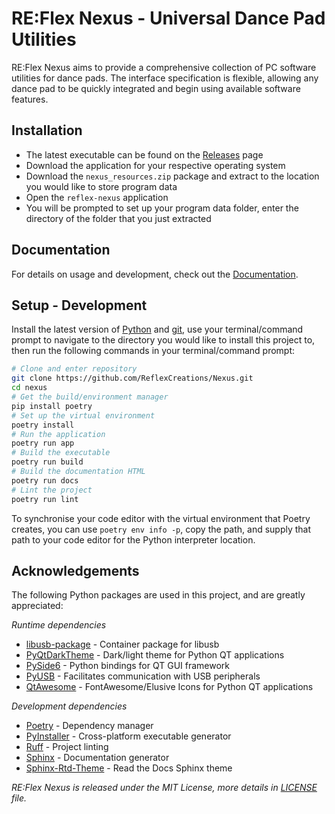 # RE:Flex Nexus - Universal Dance Pad Utilities

RE:Flex Nexus aims to provide a comprehensive collection of PC software
utilities for dance pads. The interface specification is flexible, allowing
any dance pad to be quickly integrated and begin using available software
features.

## Installation

- The latest executable can be found on the [Releases] page
- Download the application for your respective operating system
- Download the `nexus_resources.zip` package and extract to the location
you would like to store program data
- Open the `reflex-nexus` application
- You will be prompted to set up your program data folder, enter the directory
of the folder that you just extracted

## Documentation

For details on usage and development, check out the [Documentation].

## Setup - Development

Install the latest version of [Python] and [git], use your terminal/command
prompt to navigate to the directory you would like to install this project to,
then run the following commands in your terminal/command prompt:

```bash
# Clone and enter repository
git clone https://github.com/ReflexCreations/Nexus.git
cd nexus
# Get the build/environment manager
pip install poetry
# Set up the virtual environment
poetry install
# Run the application
poetry run app
# Build the executable
poetry run build
# Build the documentation HTML
poetry run docs
# Lint the project
poetry run lint
```

To synchronise your code editor with the virtual environment that Poetry
creates, you can use `poetry env info -p`, copy the path, and supply that path
to your code editor for the Python interpreter location.

## Acknowledgements

The following Python packages are used in this project, and are greatly
appreciated:

*Runtime dependencies*
- [libusb-package] - Container package for libusb
- [PyQtDarkTheme] - Dark/light theme for Python QT applications
- [PySide6] - Python bindings for QT GUI framework
- [PyUSB] - Facilitates communication with USB peripherals
- [QtAwesome] - FontAwesome/Elusive Icons for Python QT applications

*Development dependencies*
- [Poetry] - Dependency manager
- [PyInstaller] - Cross-platform executable generator
- [Ruff] - Project linting
- [Sphinx] - Documentation generator
- [Sphinx-Rtd-Theme] - Read the Docs Sphinx theme

*RE:Flex Nexus is released under the MIT License, more details in [LICENSE]
file.*

[Documentation]: https://reflex-nexus.readthedocs.io/
[Git]: https://git-scm.com/downloads/
[LICENSE]: https://github.com/ReflexCreations/Nexus/LICENSE
[Python]: https://python.org/downloads/
[Releases]: https://github.com/ReflexCreations/Nexus/releases/

[libusb-package]: https://pypi.org/project/libusb-package/
[PyQtDarkTheme]: https://pypi.org/project/pyqtdarktheme/
[PySide6]: https://pypi.org/project/PySide6/
[PyUSB]: https://pypi.org/project/pyusb/
[QtAwesome]: https://pypi.org/project/QtAwesome/

[Poetry]: https://pypi.org/project/poetry/
[PyInstaller]: https://pypi.org/project/pyinstaller/
[Ruff]: https://pypi.org/project/ruff/
[Sphinx]: https://pypi.org/project/Sphinx/
[Sphinx-Rtd-Theme]: https://pypi.org/project/sphinx-rtd-theme/
